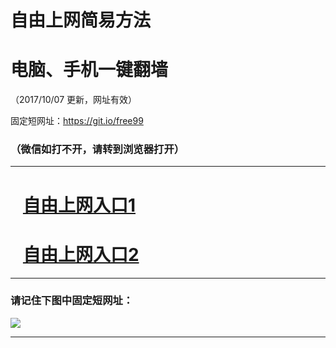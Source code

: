 ﻿# 自由上网简易方法

# 电脑、手机一键翻墙

（2017/10/07 更新，网址有效）

固定短网址：https://git.io/free99

### （微信如打不开，请转到浏览器打开）


***





# &nbsp;&nbsp; <a href="http://ft1200614516.fwq-tz-1001.info/fwqtz01.html?t=100700126718 " target="_blank">自由上网入口1</a>
# &nbsp;&nbsp; <a href="http://ft118401532.fwq-tz-1002.info/fwqtz02.html?t=10070013351 " target="_blank">自由上网入口2</a>
***

### 请记住下图中固定短网址：

<img src="https://s3-us-west-2.amazonaws.com/fwq-1001/yjfq-20170905okok.png" /> 


***

